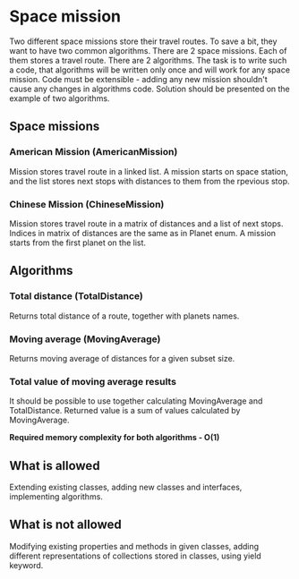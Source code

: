 ﻿# Space mission 

Two different space missions store their travel routes. To save a bit, they want to have two common algorithms.
There are 2 space missions. Each of them stores a travel route. There are 2 algorithms.
The task is to write such a code, that algorithms will be written only once and will work for any space mission.
Code must be extensible - adding any new mission shouldn't cause any changes in algorithms code.
Solution should be presented on the example of two algorithms.

## Space missions

### American Mission (AmericanMission)

Mission stores travel route in a linked list. 
A mission starts on space station, and the list stores next stops with distances to them from the rpevious stop.

### Chinese Mission (ChineseMission)

Mission stores travel route in a matrix of distances and a list of next stops. Indices in matrix of distances are the same as in Planet enum. 
A mission starts from the first planet on the list.

## Algorithms

### Total distance (TotalDistance)

Returns total distance of a route, together with planets names.

### Moving average (MovingAverage)

Returns moving average of distances for a given subset size. 

### Total value of moving average results

It should be possible to use together calculating MovingAverage and TotalDistance. Returned value is a sum of values calculated by MovingAverage.

**Required memory complexity for both algorithms - O(1)**

## What is allowed

Extending existing classes, adding new classes and interfaces, implementing algorithms.

## What is not allowed

Modifying existing properties and methods in given classes, adding different representations of collections stored in classes, using yield keyword.
